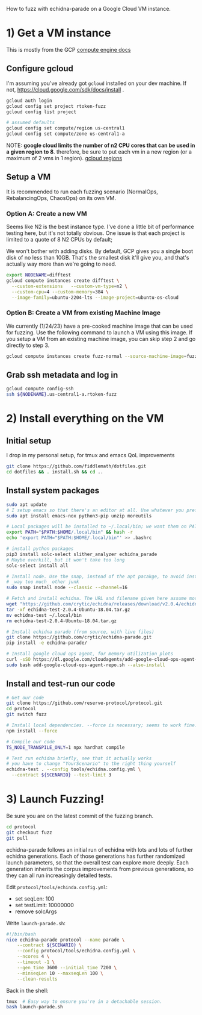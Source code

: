 

How to fuzz with echidna-parade on a Google Cloud VM instance.

# 1) Get a VM instance

This is mostly from the GCP [compute engine docs](https://cloud.google.com/compute/docs/instances/create-start-instance)

## Configure gcloud

I'm assuming you've already got `gcloud` installed on your dev machine. If not, https://cloud.google.com/sdk/docs/install .

``` bash
gcloud auth login
gcloud config set project rtoken-fuzz
gcloud config list project

# assumed defaults
gcloud config set compute/region us-central1 
gcloud config set compute/zone us-central1-a
```
NOTE: **google cloud limits the number of n2 CPU cores that can be used in a given region to 8**. therefore, be sure to put each vm in a new region (or a maximum of 2 vms in 1 region). [gcloud regions](https://cloud.google.com/compute/docs/regions-zones)

## Setup a VM
It is recommended to run each fuzzing scenario (NormalOps, RebalancingOps, ChaosOps) on its own VM.
### Option A: Create a new VM

Seems like N2 is the best instance type. I've done a little bit of performance testing here, but it's not totally obvious. One issue is that each project is limited to a quote of 8 N2 CPUs by default; 

We won't bother with adding disks. By default, GCP gives you a single boot disk of no less than 10GB. That's the smallest disk it'll give you, and that's actually way more than we're going to need.

```bash
export NODENAME=difftest
gcloud compute instances create difftest \
  --custom-extensions   --custom-vm-type=n2 \
  --custom-cpu=4 --custom-memory=384 \
  --image-family=ubuntu-2204-lts --image-project=ubuntu-os-cloud
```

### Option B: Create a VM from existing Machine Image
We currently (1/24/23) have a pre-cooked machine image that can be used for fuzzing.  Use the following command to launch a VM using this image.  If you setup a VM from an existing machine image, you can skip step 2 and go directly to step 3.
```bash
gcloud compute instances create fuzz-normal --source-machine-image=fuzzbox --zone=us-west1-a
```

## Grab ssh metadata and log in

```bash
gcloud compute config-ssh
ssh ${NODENAME}.us-central1-a.rtoken-fuzz
```

# 2) Install everything on the VM
## Initial setup

I drop in my personal setup, for tmux and emacs QoL improvements 

```bash
git clone https://github.com/fiddlemath/dotfiles.git
cd dotfiles && . install.sh && cd ..
```

## Install system packages

``` bash
sudo apt update
# I setup emacs so that there's an editor at all. Use whatever you prefer!
sudo apt install emacs-nox python3-pip unzip moreutils

# Local packages will be installed to ~/.local/bin; we want them on PATH.
export PATH="$PATH:$HOME/.local/bin" && hash -r
echo 'export PATH="$PATH:$HOME/.local/bin"' >> .bashrc

# install python packages
pip3 install solc-select slither_analyzer echidna_parade
# Maybe overkill, but it won't take too long
solc-select install all 

# Install node. Use the snap, instead of the apt pacakge, to avoid installing
# _way too much_ other junk
sudo snap install node --classic --channel=16

# Fetch and install echidna. The URL and filename given here assume most recent release is v2.0.4; see https://github.com/crytic/echidna/releases/latest
wget "https://github.com/crytic/echidna/releases/download/v2.0.4/echidna-test-2.0.4-Ubuntu-18.04.tar.gz"
tar -xf echidna-test-2.0.4-Ubuntu-18.04.tar.gz
mv echidna-test ~/.local/bin
rm echidna-test-2.0.4-Ubuntu-18.04.tar.gz

# Install echidna parade (from source, with live files)
git clone https://github.com/crytic/echidna-parade.git
pip install -e echidna-parade/

# Install google cloud ops agent, for memory utilization plots
curl -sSO https://dl.google.com/cloudagents/add-google-cloud-ops-agent-repo.sh
sudo bash add-google-cloud-ops-agent-repo.sh --also-install
```

## Install and test-run our code

``` bash
# Get our code
git clone https://github.com/reserve-protocol/protocol.git
cd protocol
git switch fuzz

# Install local dependencies. --force is necessary; seems to work fine.
npm install --force 

# Compile our code
TS_NODE_TRANSPILE_ONLY=1 npx hardhat compile

# Test run echidna briefly, see that it actually works
# you have to change "YourScenario" to the right thing yourself
echidna-test . --config tools/echidna.config.yml \
  --contract ${SCENARIO} --test-limit 3
```

<!-- HERE -->

# 3) Launch Fuzzing!

Be sure you are on the latest commit of the fuzzing branch.
```bash
cd protocol
git checkout fuzz
git pull
```

echidna-parade follows an initial run of echidna with lots and lots of further echidna generations. Each of those generations has further randomized launch parameters, so that the overall test can explore more deeply. Each generation inherits the corpus improvements from previous generations, so they can all run increasingly detailed tests.

Edit `protocol/tools/echinda.config.yml`:

- set seqLen: 100
- set testLimit: 10000000
- remove solcArgs

Write `launch-parade.sh`:

``` bash
#!/bin/bash
nice echidna-parade protocol --name parade \
    --contract ${SCENARIO} \
    --config protocol/tools/echidna.config.yml \
    --ncores 4 \
    --timeout -1 \
    --gen_time 3600 --initial_time 7200 \
    --minseqLen 10 --maxseqLen 100 \
    --clean-results
```

Back in the shell:

``` bash
tmux  # Easy way to ensure you're in a detachable session.
bash launch-parade.sh
```
